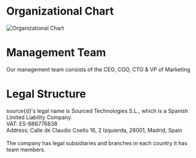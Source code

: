# Organizational Chart

![Organizational Chart](https://i.imgur.com/MwPSQ80.png)

# Management Team

Our management team consists of the CEO, COO, CTO & VP of Marketing

# Legal Structure

source{d}'s legal name is Sourced Technologies S.L., which is a Spanish Limited Liability Company.<br>
VAT: ES-B86776838<br>
Address: Calle de Claudio Coello 16, 2 Izquierda, 28001, Madrid, Spain<br>
<br>
The company has legal subsidiaries and branches in each country it has team members.

